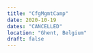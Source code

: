 ```yaml
---
title: "CfgMgmtCamp"
date: 2020-10-19
dates: "CANCELLED"
location: "Ghent, Belgium"
draft: false
---
```

